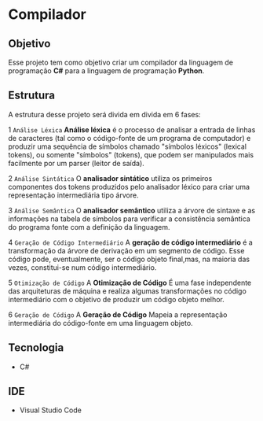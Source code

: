 # Compilador

## Objetivo
Esse projeto tem como objetivo criar um compilador da linguagem de programação **C#** para a linguagem de programação **Python**.

## Estrutura
A estrutura desse projeto será divida em divida em 6 fases:

1 `Análise Léxica` **Análise léxica** é o processo de analisar a entrada de linhas de caracteres (tal como o código-fonte de um programa de computador) e produzir uma sequência de símbolos chamado "símbolos léxicos" (lexical tokens), ou somente "símbolos" (tokens), que podem ser manipulados mais facilmente por um parser (leitor de saída).

2 `Análise Sintática` O **analisador sintático** utiliza os primeiros componentes dos tokens produzidos pelo analisador léxico para criar uma representação intermediária tipo árvore.

3 `Análise Semântica` O **analisador semântico** utiliza a árvore de sintaxe e as informações na tabela de símbolos para verificar a consistência semântica do programa fonte com a definição da linguagem.

4 `Geração de Código Intermediário` A **geração de código intermediário** é a transformação da árvore de derivação em um segmento de código.
Esse código pode, eventualmente, ser o código objeto final,mas, na maioria das vezes, constitui-se num código intermediário.

5 `Otimização de Código` A **Otimização de Código** É uma fase independente das arquiteturas de máquina e realiza algumas transformações no
código intermediário com o objetivo de produzir um código objeto melhor.

6 `Geração de Código` A **Geração de Código** Mapeia a representação intermediária do código-fonte em uma linguagem objeto.

## Tecnologia
* C#

## IDE
* Visual Studio Code